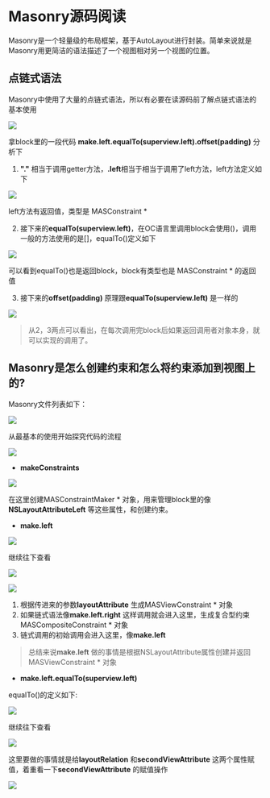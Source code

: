 # Masonry源码阅读
Masonry是一个轻量级的布局框架，基于AutoLayout进行封装。简单来说就是Masonry用更简洁的语法描述了一个视图相对另一个视图的位置。


## 点链式语法

Masonry中使用了大量的点链式语法，所以有必要在读源码前了解点链式语法的基本使用

![](images/Masonry/点链式语法片段1.png)

拿block里的一段代码 **make.left.equalTo(superview.left).offset(padding)** 分析下

1. **"."** 相当于调用getter方法，**.left**相当于相当于调用了left方法，left方法定义如下

![](images/Masonry/点链式语法片段2.png)

left方法有返回值，类型是 MASConstraint *

2. 接下来的**equalTo(superview.left)**，在OC语言里调用block会使用()，调用一般的方法使用的是[]，equalTo()定义如下

![](images/Masonry/点链式语法片段3.png)

可以看到equalTo()也是返回block，block有类型也是 MASConstraint * 的返回值

3. 接下来的**offset(padding)** 原理跟**equalTo(superview.left)** 是一样的

![](images/Masonry/点链式语法片段4.png)

> 从2，3两点可以看出，在每次调用完block后如果返回调用者对象本身，就可以实现的调用了。


## Masonry是怎么创建约束和怎么将约束添加到视图上的?

Masonry文件列表如下：

![](images/Masonry/源码文件.png)

从最基本的使用开始探究代码的流程

![](images/Masonry/点链式语法片段1.png)

- **makeConstraints**

![](images/Masonry/代码流程片段1.png)

在这里创建MASConstraintMaker * 对象，用来管理block里的像**NSLayoutAttributeLeft** 等这些属性，和创建约束。

- **make.left**

![](images/Masonry/点链式语法片段2.png)

继续往下查看

![](images/Masonry/代码流程片段2.png)

![](images/Masonry/代码流程片段3.png)

 1. 根据传进来的参数**layoutAttribute** 生成MASViewConstraint * 对象
 2. 如果链式语法像**make.left.right** 这样调用就会进入这里，生成复合型约束MASCompositeConstraint * 对象
 3. 链式调用的初始调用会进入这里，像**make.left**

> 总结来说**make.left** 做的事情是根据NSLayoutAttribute属性创建并返回MASViewConstraint * 对象

- **make.left.equalTo(superview.left)**

equalTo()的定义如下:

![](images/Masonry/点链式语法片段3.png)

继续往下查看

![](images/Masonry/代码流程片段4.png)

这里要做的事情就是给**layoutRelation** 和**secondViewAttribute** 这两个属性赋值，着重看一下**secondViewAttribute** 的赋值操作

![](images/Masonry/代码流程片段5.png)
